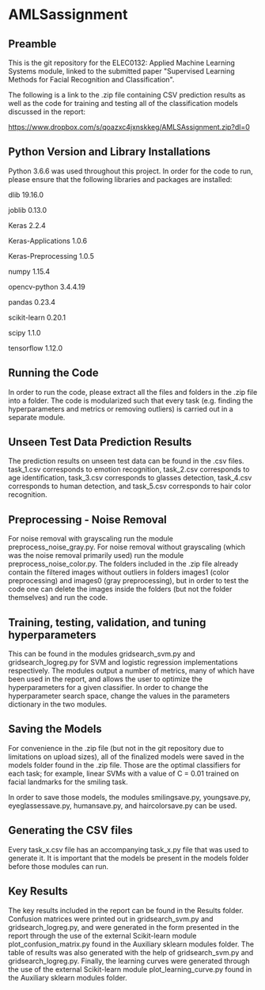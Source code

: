 # AMLSassignment

## Preamble

This is the git repository for the ELEC0132: Applied Machine Learning Systems module, linked to the submitted paper "Supervised Learning Methods for Facial Recognition and Classification". 

The following is a link to the .zip file containing CSV prediction results as well as the code for training and testing all of the classification models discussed in the report:

https://www.dropbox.com/s/qoazxc4jxnskkeg/AMLSAssignment.zip?dl=0

## Python Version and Library Installations

Python 3.6.6 was used throughout this project. In order for the code to run, please ensure that the following libraries and packages are installed:

dlib  19.16.0

joblib  0.13.0

Keras  2.2.4

Keras-Applications  1.0.6

Keras-Preprocessing  1.0.5

numpy  1.15.4

opencv-python  3.4.4.19

pandas  0.23.4

scikit-learn  0.20.1

scipy  1.1.0

tensorflow  1.12.0

## Running the Code

In order to run the code, please extract all the files and folders in the .zip file into a folder. The code is modularized such that every task (e.g. finding the hyperparameters and metrics or removing outliers) is carried out in a separate module. 

## Unseen Test Data Prediction Results

The prediction results on unseen test data can be found in the .csv files. task_1.csv corresponds to emotion recognition, task_2.csv corresponds to age identification, task_3.csv corresponds to glasses detection, task_4.csv corresponds to human detection, and task_5.csv corresponds to hair color recognition.

## Preprocessing - Noise Removal

For noise removal with grayscaling run the module preprocess_noise_gray.py. For noise removal without grayscaling (which was the noise removal primarily used) run the module preprocess_noise_color.py. The folders included in the .zip file already contain the filtered images without outliers in folders images1 (color preprocessing) and images0 (gray preprocessing), but in order to test the code one can delete the images inside the folders (but not the folder themselves) and run the code. 

## Training, testing, validation, and tuning hyperparameters

This can be found in the modules gridsearch_svm.py and gridsearch_logreg.py for SVM and logistic regression implementations respectively. The modules output a number of metrics, many of which have been used in the report, and allows the user to optimize the hyperparameters for a given classifier. In order to change the hyperparameter search space, change the values in the parameters dictionary in the two modules.

## Saving the Models

For convenience in the .zip file (but not in the git repository due to limitations on upload sizes), all of the finalized models were saved in the models folder found in the .zip file. Those are the optimal classifiers for each task; for example, linear SVMs with a value of C = 0.01 trained on facial landmarks for the smiling task. 

In order to save those models, the modules smilingsave.py, youngsave.py, eyeglassessave.py, humansave.py, and haircolorsave.py can be used. 

## Generating the CSV files

Every task_x.csv file has an accompanying task_x.py file that was used to generate it. It is important that the models be present in the models folder before those modules can run.

## Key Results

The key results included in the report can be found in the Results folder. Confusion matrices were printed out in gridsearch_svm.py and gridsearch_logreg.py, and were generated in the form presented in the report through the use of the external Scikit-learn module plot_confusion_matrix.py found in the Auxiliary sklearn modules folder. The table of results was also generated with the help of gridsearch_svm.py and gridsearch_logreg.py. Finally, the learning curves were generated through the use of the external Scikit-learn module plot_learning_curve.py found in the Auxiliary sklearn modules folder. 





